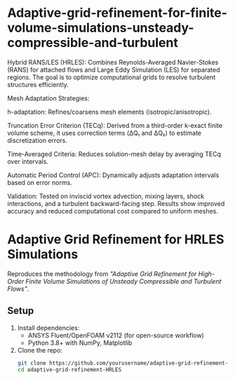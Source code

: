 # Adaptive-grid-refinement-for-finite-volume-simulations-unsteady-compressible-and-turbulent
Hybrid RANS/LES (HRLES): Combines Reynolds-Averaged Navier-Stokes (RANS) for attached flows and Large Eddy Simulation (LES) for separated regions. The goal is to optimize computational grids to resolve turbulent structures efficiently.

Mesh Adaptation Strategies:

h-adaptation: Refines/coarsens mesh elements (isotropic/anisotropic).

Truncation Error Criterion (TECq): Derived from a third-order k-exact finite volume scheme, it uses correction terms (ΔQ₁ and ΔQ₂) to estimate discretization errors.

Time-Averaged Criteria: Reduces solution-mesh delay by averaging TECq over intervals.

Automatic Period Control (APC): Dynamically adjusts adaptation intervals based on error norms.

Validation: Tested on inviscid vortex advection, mixing layers, shock interactions, and a turbulent backward-facing step. Results show improved accuracy and reduced computational cost compared to uniform meshes.
# Adaptive Grid Refinement for HRLES Simulations  
Reproduces the methodology from *"Adaptive Grid Refinement for High-Order Finite Volume Simulations of Unsteady Compressible and Turbulent Flows"*.

## Setup  
1. Install dependencies:  
   - ANSYS Fluent/OpenFOAM v2112 (for open-source workflow)  
   - Python 3.8+ with NumPy, Matplotlib  
2. Clone the repo:  
   ```bash
   git clone https://github.com/yourusername/adaptive-grid-refinement-HRLES.git
   cd adaptive-grid-refinement-HRLES
